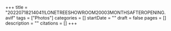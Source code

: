 +++
title = "20220718214041!LONETREESHOWROOM20003MONTHSAFTEROPENING.avif"
tags = ["Photos"]
categories = []
startDate = ""
draft = false
pages = []
description = ""
citations = []
+++
